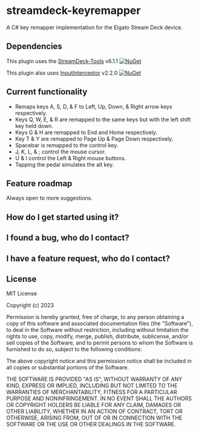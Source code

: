 # streamdeck-keyremapper
A C# key remapper implementation for the Elgato Stream Deck device.

## Dependencies
This plugin uses the [StreamDeck-Tools](https://github.com/BarRaider/streamdeck-tools) v6.1.1 [![NuGet](https://img.shields.io/nuget/v/streamdeck-tools.svg?style=flat)](https://www.nuget.org/packages/streamdeck-tools)

This plugin also uses [InputInterceptor](https://github.com/0x2E757/InputInterceptor) v2.2.0 [![NuGet](https://img.shields.io/nuget/v/InputInterceptor.svg?style=flat)](https://www.nuget.org/packages/InputInterceptor)

## Current functionality
- Remaps keys A, S, D, & F to Left, Up, Down, & Right arrow keys respectively.
- Keys Q, W, E, & R are remapped to the same keys but with the left shift key held down.
- Keys G & H are remapped to End and Home respectively.
- Key T & Y are remapped to Page Up & Page Down respectively.
- Spacebar is remapped to the control key.
- J, K, L, & ; control the mouse cursor.
- U & I control the Left & Right mouse buttons.
- Tapping the pedal simulates the alt key.

## Feature roadmap
Always open to more suggestions.

## How do I get started using it?

## I found a bug, who do I contact?

## I have a feature request, who do I contact?


## License
MIT License

Copyright (c) 2023

Permission is hereby granted, free of charge, to any person obtaining a copy of this software and associated documentation files (the "Software"), to deal in the Software without restriction, including without limitation the rights to use, copy, modify, merge, publish, distribute, sublicense, and/or sell copies of the Software, and to permit persons to whom the Software is furnished to do so, subject to the following conditions:

The above copyright notice and this permission notice shall be included in all copies or substantial portions of the Software.

THE SOFTWARE IS PROVIDED "AS IS", WITHOUT WARRANTY OF ANY KIND, EXPRESS OR IMPLIED, INCLUDING BUT NOT LIMITED TO THE WARRANTIES OF MERCHANTABILITY, FITNESS FOR A PARTICULAR PURPOSE AND NONINFRINGEMENT. IN NO EVENT SHALL THE AUTHORS OR COPYRIGHT HOLDERS BE LIABLE FOR ANY CLAIM, DAMAGES OR OTHER LIABILITY, WHETHER IN AN ACTION OF CONTRACT, TORT OR OTHERWISE, ARISING FROM, OUT OF OR IN CONNECTION WITH THE SOFTWARE OR THE USE OR OTHER DEALINGS IN THE SOFTWARE.
